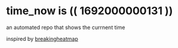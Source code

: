 # time_now is (( 1692000000131 ))

an automated repo that shows the currnent time

inspired by [breakingheatmap](https://github.com/breakingheatmap/breakingheatmap)